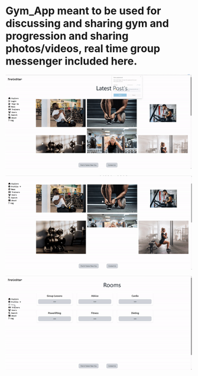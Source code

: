 # Gym_App meant to be used for discussing and sharing gym and progression and sharing photos/videos, real time group messenger included here.


![](https://github.com/mitchellnoordmans/Gym_App/blob/main/gif1.gif)

![](https://github.com/mitchellnoordmans/Gym_App/blob/main/gif2.gif)

![](https://github.com/mitchellnoordmans/Gym_App/blob/main/gif3.gif)
